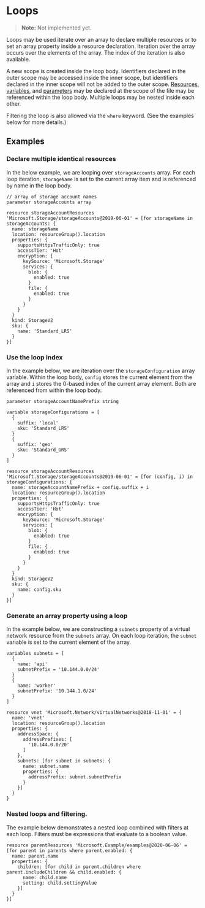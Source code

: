 # Loops
> **Note:** Not implemented yet.

Loops may be used iterate over an array to declare multiple resources or to set an array property inside a resource declaration. Iteration over the array occurs over the elements of the array. The index of the iteration is also available.

A new scope is created inside the loop body. Identifiers declared in the outer scope may be accessed inside the inner scope, but identifiers declared in the inner scope will not be added to the outer scope. [Resources](./resources.md), [variables](./variables.md), and [parameters](./parameters.md) may be declared at the scope of the file may be referenced within the loop body. Multiple loops may be nested inside each other.

Filtering the loop is also allowed via the `where` keyword. (See the examples below for more details.)

## Examples

### Declare multiple identical resources
In the below example, we are looping over `storageAccounts` array. For each loop iteration, `storageName` is set to the current array item and is referenced by name in the loop body.
```
// array of storage account names
parameter storageAccounts array

resource storageAccountResources 'Microsoft.Storage/storageAccounts@2019-06-01' = [for storageName in storageAccounts: {
  name: storageName
  location: resourceGroup().location
  properties: {
    supportsHttpsTrafficOnly: true
    accessTier: 'Hot'
    encryption: {
      keySource: 'Microsoft.Storage'
      services: {
        blob: {
          enabled: true
        }
        file: {
          enabled: true
        }
      }
    }
  }
  kind: StorageV2
  sku: {
    name: 'Standard_LRS'
  }
}]
```

### Use the loop index
In the example below, we are iteration over the `storageConfiguration` array variable. Within the loop body, `config` stores the current element from the array and `i` stores the 0-based index of the current array element. Both are referenced from within the loop body.

```
parameter storageAccountNamePrefix string

variable storageConfigurations = [
  {
    suffix: 'local'
    sku: 'Standard_LRS'
  }
  {
    suffix: 'geo'
    sku: 'Standard_GRS'
  }
]

resource storageAccountResources 'Microsoft.Storage/storageAccounts@2019-06-01' = [for (config, i) in storageConfigurations: {
  name: storageAccountNamePrefix + config.suffix + i
  location: resourceGroup().location
  properties: {
    supportsHttpsTrafficOnly: true
    accessTier: 'Hot'
    encryption: {
      keySource: 'Microsoft.Storage'
      services: {
        blob: {
          enabled: true
        }
        file: {
          enabled: true
        }
      }
    }
  }
  kind: StorageV2
  sku: {
    name: config.sku
  }
}]

```

### Generate an array property using a loop
In the example below, we are constructing a `subnets` property of a virtual network resource from the `subnets` array. On each loop iteration, the `subnet` variable is set to the current element of the array.

```
variables subnets = [
  {
    name: 'api'
    subnetPrefix = '10.144.0.0/24'
  }
  {
    name: 'worker'
    subnetPrefix: '10.144.1.0/24'
  }
]

resource vnet 'Microsoft.Network/virtualNetworks@2018-11-01' = {
  name: 'vnet'
  location: resourceGroup().location
  properties: {
    addressSpace: {
      addressPrefixes: [
        '10.144.0.0/20'
      ]
    },
    subnets: [for subnet in subnets: {
      name: subnet.name
      properties: {
        addressPrefix: subnet.subnetPrefix
      }
    }]
  }
}
```

### Nested loops and filtering.
The example below demonstrates a nested loop combined with filters at each loop. Filters must be expressions that evaluate to a boolean value.

```
resource parentResources 'Microsoft.Example/examples@2020-06-06' = [for parent in parents where parent.enabled: {
  name: parent.name
  properties: {
    children: [for child in parent.children where parent.includeChildren && child.enabled: {
      name: child.name
      setting: child.settingValue
    }]
  }
}]
```